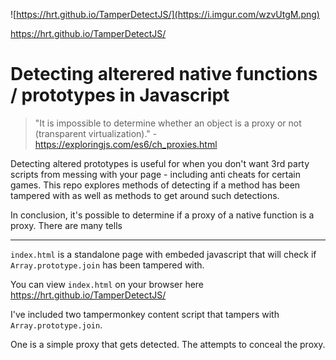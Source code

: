 ![https://hrt.github.io/TamperDetectJS/](https://i.imgur.com/wzvUtgM.png)

https://hrt.github.io/TamperDetectJS/


# Detecting alterered native functions / prototypes in Javascript
> "It is impossible to determine whether an object is a proxy or not (transparent virtualization)." - https://exploringjs.com/es6/ch_proxies.html

Detecting altered prototypes is useful for when you don't want 3rd party scripts from messing with your page - including anti cheats for certain games. This repo explores methods of detecting if a method has been tampered with as well as methods to get around such detections.

In conclusion, it's possible to determine if a proxy of a native function is a proxy. There are many tells



---



`index.html` is a standalone page with embeded javascript that will check if `Array.prototype.join` has been tampered with.

You can view `index.html` on your browser here https://hrt.github.io/TamperDetectJS/

I've included two tampermonkey content script that tampers with `Array.prototype.join`.

One is a simple proxy that gets detected. The attempts to conceal the proxy.

